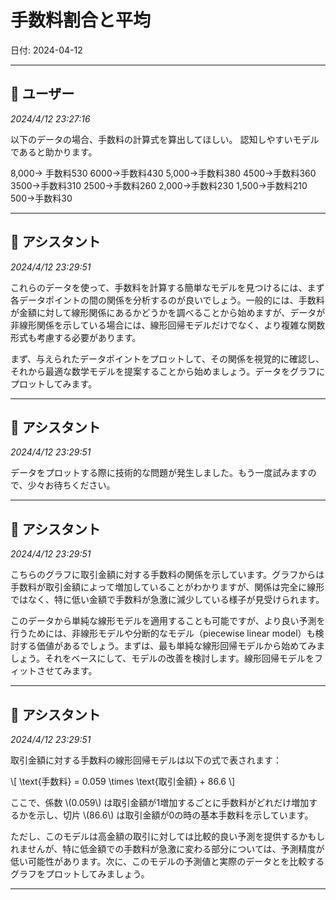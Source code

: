 # 手数料割合と平均

日付: 2024-04-12

---

## 👤 ユーザー
*2024/4/12 23:27:16*

以下のデータの場合、手数料の計算式を算出してほしい。
認知しやすいモデルであると助かります。

8,000→ 手数料530
6000→手数料430
5,000→手数料380
4500→手数料360
3500→手数料310
2500→手数料260
2,000→手数料230
1,500→手数料210
500→手数料30

---

## 🤖 アシスタント
*2024/4/12 23:29:51*

これらのデータを使って、手数料を計算する簡単なモデルを見つけるには、まず各データポイントの間の関係を分析するのが良いでしょう。一般的には、手数料が金額に対して線形関係にあるかどうかを調べることから始めますが、データが非線形関係を示している場合には、線形回帰モデルだけでなく、より複雑な関数形式も考慮する必要があります。

まず、与えられたデータポイントをプロットして、その関係を視覚的に確認し、それから最適な数学モデルを提案することから始めましょう。データをグラフにプロットしてみます。

---

## 🤖 アシスタント
*2024/4/12 23:29:51*

データをプロットする際に技術的な問題が発生しました。もう一度試みますので、少々お待ちください。

---

## 🤖 アシスタント
*2024/4/12 23:29:51*

こちらのグラフに取引金額に対する手数料の関係を示しています。グラフからは手数料が取引金額によって増加していることがわかりますが、関係は完全に線形ではなく、特に低い金額で手数料が急激に減少している様子が見受けられます。

このデータから単純な線形モデルを適用することも可能ですが、より良い予測を行うためには、非線形モデルや分断的なモデル（piecewise linear model）も検討する価値があるでしょう。まずは、最も単純な線形回帰モデルから始めてみましょう。それをベースにして、モデルの改善を検討します。線形回帰モデルをフィットさせてみます。

---

## 🤖 アシスタント
*2024/4/12 23:29:51*

取引金額に対する手数料の線形回帰モデルは以下の式で表されます：

\\\[ \\text{手数料} = 0.059 \\times \\text{取引金額} + 86.6 \\\]

ここで、係数 \\(0.059\\) は取引金額が1増加するごとに手数料がどれだけ増加するかを示し、切片 \\(86.6\\) は取引金額が0の時の基本手数料を示しています。

ただし、このモデルは高金額の取引に対しては比較的良い予測を提供するかもしれませんが、特に低金額での手数料が急激に変わる部分については、予測精度が低い可能性があります。次に、このモデルの予測値と実際のデータとを比較するグラフをプロットしてみましょう。

---
